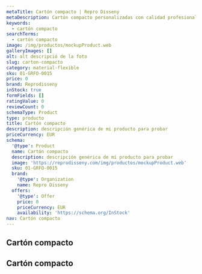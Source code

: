 ```yaml
---
metaTitle: Cartón compacto | Repro Disseny
metaDescription: Cartón compacto personalizadas con calidad profesional en Cataluña.
keywords:
  - cartón compacto
searchTerms:
  - cartón compacto
image: /img/productos/mockupProduct.web
galleryImages: []
alt: alt descripció de la foto
slug: carton-compacto
category: material-flexible
sku: 01-GRFO-0015
price: 0
brand: Reprodisseny
inStock: true
formFields: []
ratingValue: 0
reviewCount: 0
schemaType: Product
type: producto
title: Cartón compacto
description: descripción genérica de mi producto para probar
priceCurrency: EUR
schema:
  '@type': Product
  name: Cartón compacto
  description: descripción genérica de mi producto para probar
  image: 'https://reprodisseny.com/img/productos/mockupProduct.web'
  sku: 01-GRFO-0015
  brand:
    '@type': Organization
    name: Repro Disseny
  offers:
    '@type': Offer
    price: 0
    priceCurrency: EUR
    availability: 'https://schema.org/InStock'
nav: Cartón compacto
---
```


## Cartón compacto

## Cartón compacto
